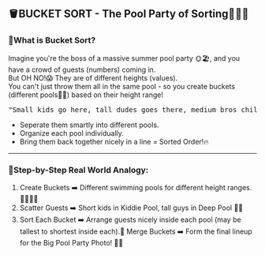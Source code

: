 ## 🪣BUCKET SORT - The Pool Party of Sorting🎉🏊‍♂️
### 🎯What is Bucket Sort?
Imagine you're the boss of a massive summer pool party 🌞🏖️, and you have a crowd of guests (numbers) coming in. <br>
But OH NO!😱 They are of different heights (values). <br>
You can't just throw them all in the same pool - so you create buckets (different pools🏊‍♂️) based on their height range!
<pre>"Small kids go here, tall dudes goes there, medium bros chill over there!" 😂</pre>

- Seperate them smartly into different pools.
- Organize each pool individually.
- Bring them back together nicely in a line = Sorted Order!🔥

---

### 🧠Step-by-Step Real World Analogy:
1. Create Buckets ➡️ Different swimming pools for different height ranges. 🏊‍♂️🏊‍♂️
2. Scatter Guests ➡️ Short kids in Kiddie Pool, tall guys in Deep Pool 🛝🌊
3. Sort Each Bucket ➡️ Arrange guests nicely inside each pool (may be tallest to shortest inside each).📏
Merge Buckets ➡️ Form the final lineup for the Big Pool Party Photo! 📸🎉
